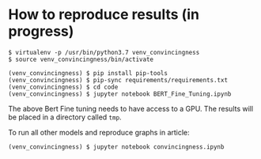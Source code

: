 # How to reproduce results (in progress)

```
$ virtualenv -p /usr/bin/python3.7 venv_convincingness
$ source venv_convincingness/bin/activate

(venv_convincingness) $ pip install pip-tools
(venv_convincingness) $ pip-sync requirements/requirements.txt
(venv_convincingness) $ cd code
(venv_convincingness) $ jupyter notebook BERT_Fine_Tuning.ipynb
```
The above Bert Fine tuning needs to have access to a GPU. The results will be placed in a directory called `tmp`.

To run all other models and reproduce graphs in article:
```
(venv_convincingness) $ jupyter notebook convincingness.ipynb
```
